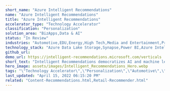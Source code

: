 ```yaml
---
short_name: "Azure Intelligent Recommendations"
name: "Azure Intelligent Recommendations"
title: "Azure Intelligent Recommendations"
accelerator_type: "Technology Accelerator"
classification: "Personalization"
solution_area: "BizApps,Data & AI"
status: "In Review"
industries: "Automotive,EDU,Energy,High Tech,Media and Entertainment,Professional Services,Horizontal,Manufacturing,Retail,Other,HLS,FSI,SLG"
technology_stack: "Azure Data Lake Storage,Synapse,Power BI,Azure Intelligent Recommendations"
github_url: 
demo_url: https://intelligent-recommendations.microsoft.com/verticals
short_text: "Intelligent Recommendations democratizes AI and machine learning recommendations through a codeless and powerful experience powered by the same technology that fuels Xbox, Microsoft 365, and Microsoft Azure"
hero_image: assets/images/Intelligent_Recommendations_Hero.webp
tags: "\"Technology Accelerator\",\"Personalization\",\"Automotive\",\"EDU\",\"Energy\",\"High Tech\",\"Media and Entertainment\",\"Professional Services\",\"Horizontal\",\"Manufacturing\",\"Retail\",\"Other\",\"HLS\",\"FSI\",\"SLG\",\"Azure Data Lake Storage\",\"Synapse\",\"Power BI\",\"Azure Intelligent Recommendations\""
last_updated: "April 15, 2022 06:15:20 PM"
related: "Content-Recommendations.html,Retail-Recommender.html"
---
```

